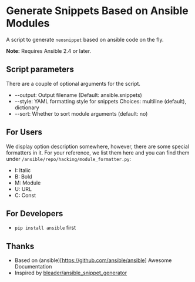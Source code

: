 Generate Snippets Based on Ansible Modules
==========================================

A script to generate `neosnippet` based on ansible code on the fly.

**Note:** Requires Ansible 2.4 or later.

Script parameters
-----------------
There are a couple of optional arguments for the script.

  * --output: Output filename (Default: ansible.snippets)
  * --style: YAML formatting style for snippets
             Choices: multiline (default), dictionary
  * --sort: Whether to sort module arguments (default: no)

For Users
---------
We display option description somewhere, however, there are some special formatters in it.
For your reference, we list them here and you can find them under `/ansible/repo/hacking/module_formatter.py`:

  * I: Italic
  * B: Bold
  * M: Module
  * U: URL
  * C: Const

For Developers
--------------
* `pip install ansible` first

Thanks
------
* Based on (ansible)[https://github.com/ansible/ansible] Awesome Documentation
* Inspired by [bleader/ansible_snippet_generator](https://github.com/bleader/ansible_snippet_generator)
